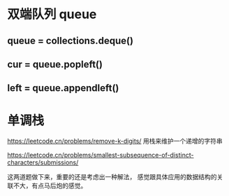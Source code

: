 # 双端队列 queue 

## queue = collections.deque()

## cur = queue.popleft()

## left = queue.appendleft()


# 单调栈

https://leetcode.cn/problems/remove-k-digits/
用栈来维护一个递增的字符串

https://leetcode.cn/problems/smallest-subsequence-of-distinct-characters/submissions/

这两道题做下来，重要的还是考虑出一种解法， 感觉跟具体应用的数据结构的关联不大，有点马后炮的感觉。
